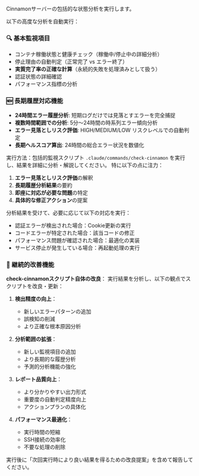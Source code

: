 Cinnamonサーバーの包括的な状態分析を実行します。

以下の高度な分析を自動実行：

### 🔍 基本監視項目
- コンテナ稼働状態と健康チェック（稼働中/停止中の詳細分析）
- 停止理由の自動判定（正常完了 vs エラー終了）
- **実質完了率の正確な計算**（永続的失敗を処理済みとして扱う）
- 認証状態の詳細確認
- パフォーマンス指標の分析

### 🆕 長期履歴対応機能
- **24時間エラー履歴分析**: 短期ログだけでは見落とすエラーを完全捕捉
- **複数時間範囲での分析**: 5分〜24時間の時系列エラー傾向分析
- **エラー見落としリスク評価**: HIGH/MEDIUM/LOW リスクレベルでの自動判定
- **長期ヘルスコア算出**: 24時間の総合エラー状況を数値化

実行方法：包括的監視スクリプト `.claude/commands/check-cinnamon` を実行し、結果を詳細に分析・解説してください。
特に以下の点に注力：

1. **エラー見落としリスク評価**の解釈
2. **長期履歴分析結果**の要約
3. **即座に対応が必要な問題**の特定
4. **具体的な修正アクション**の提案

分析結果を受けて、必要に応じて以下の対応を実行：
- 認証エラーが検出された場合：Cookie更新の実行
- コードエラーが特定された場合：該当コードの修正
- パフォーマンス問題が確認された場合：最適化の実装
- サービス停止が発生している場合：再起動処理の実行

### 🔄 継続的改善機能
**check-cinnamonスクリプト自体の改良**：
実行結果を分析し、以下の観点でスクリプトを改良・更新：

1. **検出精度の向上**：
   - 新しいエラーパターンの追加
   - 誤検知の削減
   - より正確な根本原因分析

2. **分析範囲の拡張**：
   - 新しい監視項目の追加
   - より長期的な履歴分析
   - 予測的分析機能の強化

3. **レポート品質向上**：
   - より分かりやすい出力形式
   - 重要度の自動判定精度向上
   - アクションプランの具体化

4. **パフォーマンス最適化**：
   - 実行時間の短縮
   - SSH接続の効率化
   - 不要な処理の削除

実行後に「次回実行時により良い結果を得るための改良提案」を含めて報告してください。